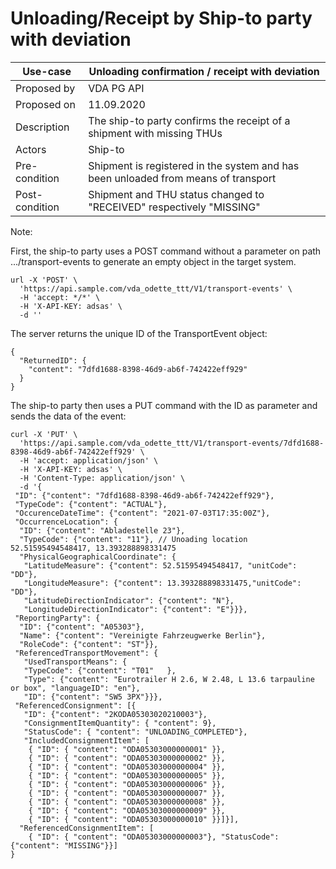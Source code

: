 # Unloading/Receipt by Ship-to party with deviation

Use-case|Unloading confirmation / receipt with deviation
--------|-----------------------------------------------
Proposed by| VDA PG API
Proposed on| 11.09.2020
Description| The ship-to party confirms the receipt of a shipment with missing THUs
Actors|Ship-to
Pre-condition| Shipment is registered in the system and has been unloaded from means of transport
Post-condition| Shipment and THU status changed to "RECEIVED" respectively "MISSING"


Note:

First, the ship-to party uses a POST command without a parameter on path .../transport-events to generate an empty object in the target system.
```
url -X 'POST' \
  'https://api.sample.com/vda_odette_ttt/V1/transport-events' \
  -H 'accept: */*' \
  -H 'X-API-KEY: adsas' \
  -d ''
```  
  The server returns the unique ID of the TransportEvent object:
```
{
  "ReturnedID": {
    "content": "7dfd1688-8398-46d9-ab6f-742422eff929"
  }
}
```
The ship-to party then uses a PUT command with the ID as parameter and sends the data of the event:
```
curl -X 'PUT' \
  'https://api.sample.com/vda_odette_ttt/V1/transport-events/7dfd1688-8398-46d9-ab6f-742422eff929' \
  -H 'accept: application/json' \
  -H 'X-API-KEY: adsas' \
  -H 'Content-Type: application/json' \
  -d '{
 "ID": {"content": "7dfd1688-8398-46d9-ab6f-742422eff929"},
 "TypeCode": {"content": "ACTUAL"},
 "OccurenceDateTime": {"content": "2021-07-03T17:35:00Z"},
 "OccurrenceLocation": {
  "ID": {"content": "Abladestelle 23"},
  "TypeCode": {"content": "11"}, // Unoading location 52.51595494548417, 13.393288898331475
  "PhysicalGeographicalCoordinate": {
   "LatitudeMeasure": {"content": 52.51595494548417, "unitCode": "DD"},
   "LongitudeMeasure": {"content": 13.393288898331475,"unitCode": "DD"},
   "LatitudeDirectionIndicator": {"content": "N"},
   "LongitudeDirectionIndicator": {"content": "E"}}},
 "ReportingParty": {
  "ID": {"content": "A05303"},
  "Name": {"content": "Vereinigte Fahrzeugwerke Berlin"},
  "RoleCode": {"content": "ST"}},     
 "ReferencedTransportMovement": {
   "UsedTransportMeans": {
   "TypeCode": {"content": "T01"   },
   "Type": {"content": "Eurotrailer H 2.6, W 2.48, L 13.6 tarpauline or box", "languageID": "en"},
   "ID": {"content": "SW5 3PX"}}},
 "ReferencedConsignment": [{
   "ID": {"content": "2KODA05303020210003"},
   "ConsignmentItemQuantity": { "content": 9},
   "StatusCode": { "content": "UNLOADING_COMPLETED"},
   "IncludedConsignmentItem": [
    { "ID": { "content": "ODA05303000000001" }},
    { "ID": { "content": "ODA05303000000002" }},   
    { "ID": { "content": "ODA05303000000004" }},
    { "ID": { "content": "ODA05303000000005" }},
    { "ID": { "content": "ODA05303000000006" }},
    { "ID": { "content": "ODA05303000000007" }},
    { "ID": { "content": "ODA05303000000008" }},
    { "ID": { "content": "ODA05303000000009" }},
    { "ID": { "content": "ODA05303000000010" }}]}],
  "ReferencedConsignmentItem": [
    { "ID": { "content": "ODA05303000000003"}, "StatusCode": {"content": "MISSING"}}]
}
```

